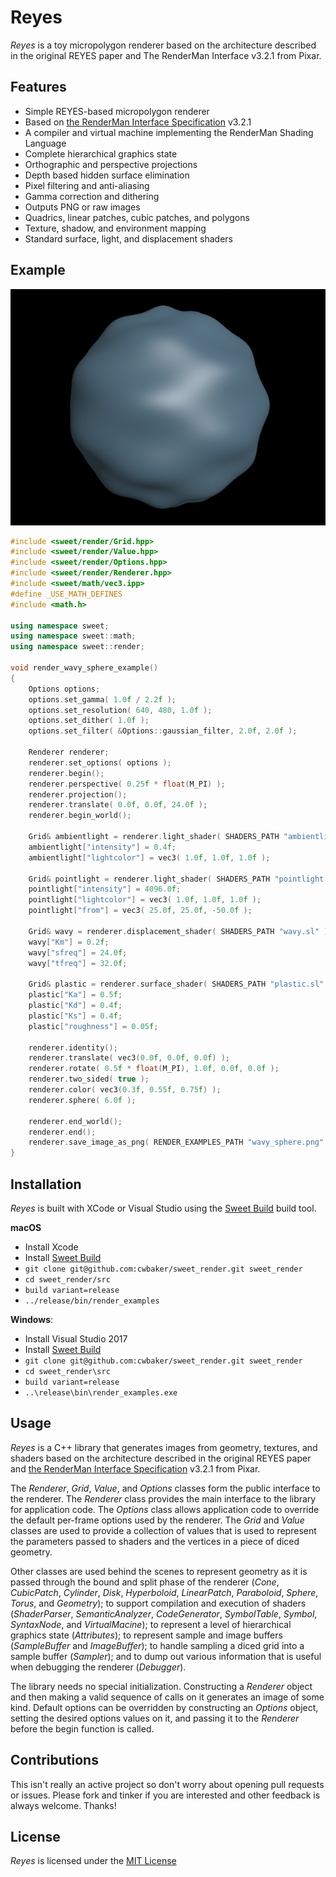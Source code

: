 
# Reyes

*Reyes* is a toy micropolygon renderer based on the architecture described in the original REYES paper and The RenderMan Interface v3.2.1 from Pixar.

## Features

- Simple REYES-based micropolygon renderer
- Based on [the RenderMan Interface Specification](https://en.wikipedia.org/wiki/RenderMan_Interface_Specification) v3.2.1
- A compiler and virtual machine implementing the RenderMan Shading Language
- Complete hierarchical graphics state
- Orthographic and perspective projections
- Depth based hidden surface elimination
- Pixel filtering and anti-aliasing
- Gamma correction and dithering
- Outputs PNG or raw images
- Quadrics, linear patches, cubic patches, and polygons
- Texture, shadow, and environment mapping
- Standard surface, light, and displacement shaders

## Example

![Wavy Sphere Example Image](src/sweet/render/render_examples/wavy_sphere.png)

~~~c++
#include <sweet/render/Grid.hpp>
#include <sweet/render/Value.hpp>
#include <sweet/render/Options.hpp>
#include <sweet/render/Renderer.hpp>
#include <sweet/math/vec3.ipp>
#define _USE_MATH_DEFINES
#include <math.h>

using namespace sweet;
using namespace sweet::math;
using namespace sweet::render;

void render_wavy_sphere_example()
{  
    Options options;
    options.set_gamma( 1.0f / 2.2f );
    options.set_resolution( 640, 480, 1.0f );
    options.set_dither( 1.0f );
    options.set_filter( &Options::gaussian_filter, 2.0f, 2.0f );

    Renderer renderer;
    renderer.set_options( options );
    renderer.begin();
    renderer.perspective( 0.25f * float(M_PI) );
    renderer.projection();
    renderer.translate( 0.0f, 0.0f, 24.0f );
    renderer.begin_world();

    Grid& ambientlight = renderer.light_shader( SHADERS_PATH "ambientlight.sl" );
    ambientlight["intensity"] = 0.4f;
    ambientlight["lightcolor"] = vec3( 1.0f, 1.0f, 1.0f );

    Grid& pointlight = renderer.light_shader( SHADERS_PATH "pointlight.sl" );
    pointlight["intensity"] = 4096.0f;
    pointlight["lightcolor"] = vec3( 1.0f, 1.0f, 1.0f );
    pointlight["from"] = vec3( 25.0f, 25.0f, -50.0f );

    Grid& wavy = renderer.displacement_shader( SHADERS_PATH "wavy.sl" );
    wavy["Km"] = 0.2f;
    wavy["sfreq"] = 24.0f;
    wavy["tfreq"] = 32.0f;
    
    Grid& plastic = renderer.surface_shader( SHADERS_PATH "plastic.sl" );
    plastic["Ka"] = 0.5f;
    plastic["Kd"] = 0.4f;
    plastic["Ks"] = 0.4f;
    plastic["roughness"] = 0.05f;
    
    renderer.identity();
    renderer.translate( vec3(0.0f, 0.0f, 0.0f) );
    renderer.rotate( 0.5f * float(M_PI), 1.0f, 0.0f, 0.0f );
    renderer.two_sided( true );
    renderer.color( vec3(0.3f, 0.55f, 0.75f) );
    renderer.sphere( 6.0f );

    renderer.end_world();
    renderer.end();
    renderer.save_image_as_png( RENDER_EXAMPLES_PATH "wavy_sphere.png" );
}
~~~

## Installation

*Reyes* is built with XCode or Visual Studio using the [Sweet Build](https:/www.github.com/cwbaker/sweet_build) build tool.

**macOS**

- Install Xcode
- Install [Sweet Build](https:/www.github.com/cwbaker/sweet_build)
- `git clone git@github.com:cwbaker/sweet_render.git sweet_render`
- `cd sweet_render/src`
- `build variant=release`
- `../release/bin/render_examples`

**Windows**:

- Install Visual Studio 2017
- Install [Sweet Build](https:/www.github.com/cwbaker/sweet_build)
- `git clone git@github.com:cwbaker/sweet_render.git sweet_render`
- `cd sweet_render\src`
- `build variant=release`
- `..\release\bin\render_examples.exe`

## Usage

*Reyes* is a C++ library that generates images from geometry, textures, and shaders based on the architecture described in the original REYES paper and [the RenderMan Interface Specification](https://en.wikipedia.org/wiki/RenderMan_Interface_Specification) v3.2.1 from Pixar. 

The *Renderer*, *Grid*, *Value*, and *Options* classes form the public interface to the renderer.  The *Renderer* class provides the main interface to the library for application code.  The *Options* class allows application code to override the default per-frame options used by the renderer.  The *Grid* and *Value* classes are used to provide a collection of values that is used to represent the parameters passed to shaders and the vertices in a piece of diced geometry.

Other classes are used behind the scenes to represent geometry as it is passed through the bound and split phase of the renderer (*Cone*, *CubicPatch*, *Cylinder*, *Disk*, *Hyperboloid*, *LinearPatch*, *Paraboloid*, *Sphere*, *Torus*, and *Geometry*); to support compilation and execution of shaders (*ShaderParser*, *SemanticAnalyzer*, *CodeGenerator*, *SymbolTable*, *Symbol*, *SyntaxNode*, and *VirtualMacine*); to represent a level of hierarchical graphics state (*Attributes*); to represent sample and image buffers (*SampleBuffer* and *ImageBuffer*); to handle sampling a diced grid into a sample buffer (*Sampler*); and to dump out various information that is useful when debugging the renderer (*Debugger*).

The library needs no special initialization.  Constructing a *Renderer* object and then making a valid sequence of calls on it generates an image of some kind.  Default options can be overridden by constructing an *Options* object, setting the desired options values on it, and passing it to the *Renderer* before the begin function is called.

## Contributions

This isn't really an active project so don't worry about opening pull requests or issues.  Please fork and tinker if you are interested and other feedback is always welcome.  Thanks!

## License

*Reyes* is licensed under the [MIT License](http://www.opensource.org/licenses/MIT)
